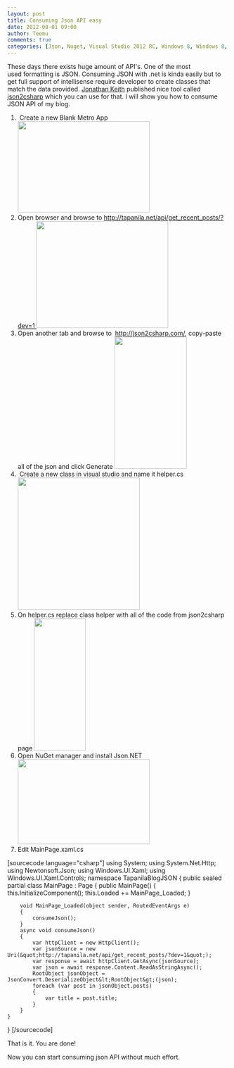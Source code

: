 ```yaml
---
layout: post
title: Consuming Json API easy
date: 2012-08-01 09:00
author: Teemu
comments: true
categories: [Json, Nuget, Visual Studio 2012 RC, Windows 8, Windows 8, WinRT, wordpress]
---
```

These days there exists huge amount of API's. One of the most used formatting is JSON.
Consuming JSON with .net is kinda easily but to get full support of intellisense require developer to create classes that match the data provided.
<a href="http://jonkeith.com/">Jonathan Keith</a> published nice tool called <a href="http://json2csharp.com/">json2csharp</a> which you can use for that.
I will show you how to consume JSON API of my blog.
<!--more-->
<ol>
	<li> Create a new Blank Metro App
<a href="http://tapanila.azurewebsites.net/wp-content/uploads/2012/08/CreatingBlankMetroProjectJSON.png"><img class="alignnone size-medium wp-image-156" title="CreatingBlankMetroProjectJSON" src="http://res.cloudinary.com/tapanila-net/image/upload/h_207,w_300/v1388360801/CreatingBlankMetroProjectJSON_ixpaz8.png" alt="" width="300" height="207" /></a></li>
	<li>Open browser and browse to <a href="http://tapanila.net/api/get_recent_posts/?dev=1">http://tapanila.net/api/get_recent_posts/?dev=1
</a><a href="http://tapanila.azurewebsites.net/wp-content/uploads/2012/08/TapanilaBlogJSON.png"><img class="alignnone size-medium wp-image-157" title="TapanilaBlogJSON" src="http://res.cloudinary.com/tapanila-net/image/upload/h_243,w_300/v1388360799/TapanilaBlogJSON_onb2j7.png" alt="" width="300" height="243" /></a></li>
	<li>Open another tab and browse to  <a href="http://json2csharp.com/">http://json2csharp.com/</a>, copy-paste all of the json and click Generate
<a href="http://tapanila.azurewebsites.net/wp-content/uploads/2012/08/JSON2CSHARP.png"><img class="alignnone size-medium wp-image-158" title="JSON2CSHARP" src="http://res.cloudinary.com/tapanila-net/image/upload/h_300,w_164/v1388360798/JSON2CSHARP_lnxrcp.png" alt="" width="164" height="300" /></a></li>
	<li> Create a new class in visual studio and name it helper.cs
<a href="http://tapanila.azurewebsites.net/wp-content/uploads/2012/08/CreateNewClass.png"><img class="alignnone size-medium wp-image-167" title="CreateNewClass" src="http://res.cloudinary.com/tapanila-net/image/upload/h_300,w_277/v1388360796/CreateNewClass_ttpuvi.png" alt="" width="277" height="300" /></a></li>
	<li>On helper.cs replace class helper with all of the code from json2csharp page
<a href="http://tapanila.azurewebsites.net/wp-content/uploads/2012/08/HelperClass.png"><img class="alignnone size-medium wp-image-168" title="HelperClass" src="http://res.cloudinary.com/tapanila-net/image/upload/h_300,w_117/v1388360795/HelperClass_fpmyht.png" alt="" width="117" height="300" /></a></li>
	<li>Open NuGet manager and install Json.NET
<a href="http://tapanila.azurewebsites.net/wp-content/uploads/2012/08/NugetJsonNET.png"><img class="alignnone size-medium wp-image-169" title="NugetJsonNET" src="http://res.cloudinary.com/tapanila-net/image/upload/h_193,w_300/v1388360794/NugetJsonNET_mf7yah.png" alt="" width="300" height="193" /></a></li>
	<li>Edit MainPage.xaml.cs</li>
</ol>
[sourcecode language="csharp"]
using System;
using System.Net.Http;
using Newtonsoft.Json;
using Windows.UI.Xaml;
using Windows.UI.Xaml.Controls;
namespace TapanilaBlogJSON
{
    public sealed partial class MainPage : Page
    {
        public MainPage()
        {
            this.InitializeComponent();
            this.Loaded += MainPage_Loaded;
        }

        void MainPage_Loaded(object sender, RoutedEventArgs e)
        {
            consumeJson();
        }
        async void consumeJson()
        {
            var httpClient = new HttpClient();
            var jsonSource = new Uri(&quot;http://tapanila.net/api/get_recent_posts/?dev=1&quot;);
            var response = await httpClient.GetAsync(jsonSource);
            var json = await response.Content.ReadAsStringAsync();
            RootObject jsonObject = JsonConvert.DeserializeObject&lt;RootObject&gt;(json);
            foreach (var post in jsonObject.posts)
            {
                var title = post.title;
            }
        }
    }
}
[/sourcecode]

That is it. You are done!

Now you can start consuming json API without much effort.
